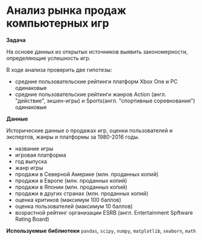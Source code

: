 # Анализ рынка продаж компьютерных игр

**Задача**

На основе данных из открытых источников выявить закономерности, определяющие успешность игр.

В ходе анализа проверить две гипотезы:

- средние пользовательские рейтинги платформ Xbox One и PC одинаковые
- средние пользовательские рейтинги жанров Action (англ. "действие", экшен-игры) и Sports(англ. "спортивные соревнования") одинаковые

**Данные**

Исторические данные о продажах игр, оценки пользователей и экспертов, жанры и платформы за 1980-2016 годы.
- название игры
- игровая платформа
- год выпуска
- жанр игры
- продажи в Северной Америке (млн. проданных копий)
-	продажи в Европе (млн. проданных копий)
-	продажи в Японии (млн. проданных копий)
-	продажи в других странах (млн. проданных копий)
-	оценка критиков (максимум 100 баллов)
- оценка пользователей (максимум 10 баллов)
-	возрастной рейтинг организации ESRB (англ. Entertainment Spftware Rating Board)

**Используемые библиотеки**
`pandas`, `scipy`, `numpy`, `matplotlib`, `seaborn`, `math`
